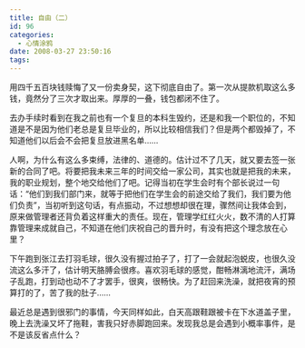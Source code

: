 ```yaml
---
title: 自由（二）
id: 96
categories:
  - 心情涂鸦
date: 2008-03-27 23:50:16
tags:
---
```




 用四千五百块钱赎悔了又一份卖身契，这下彻底自由了。第一次从提款机取这么多钱，竟然分了三次才取出来。厚厚的一叠，钱包都闭不住了。 

 去办手续时看到在我之前也有一个复旦的本科生毁约，还是和我一个职位的，不知道是不是因为他们老总是复旦毕业的，所以比较相信我们？但是两个都毁掉了，不知道他们以后会不会把复旦放进黑名单…… 

 人啊，为什么有这么多束缚，法律的、道德的。估计过不了几天，就又要去签一张新的合同了吧。将要把我未来三年的时间交给一家公司，其实也就是把我的未来，我的职业规划，整个地交给他们了吧。记得当初在学生会时有个部长说过一句话：“他们到我们部门来，就等于把他们在学生会的前途交给了我们，我们要为他们负责”，当初听到这句话，有点振动，不过想想却很在理，骤然间让我体会到，原来做管理者还背负着这样重大的责任。现在，管理学红红火火，数不清的人打算靠管理来成就自己，不知道在他们庆祝自己的晋升时，有没有把这个理念放在心里？ 

 下午跑到张江去打羽毛球，很久没有握过拍子了，打了一会就起泡蜕皮，也很久没流这么多汗了，估计明天胳膊会很疼。喜欢羽毛球的感觉，酣畅淋漓地流汗，满场子乱跑，打到动也动不了才罢手，很爽，很畅快。为了赶回来洗澡，就把夜宵的预算打的了，苦了我的肚子…… 

 最近总是遇到很邪门的事情，今天同样如此，白天高跟鞋跟被卡在下水道盖子里，晚上去洗澡又坏了拖鞋，害我只好赤脚跑回来。发现我总是会遇到小概率事件，是不是该反省点什么？

